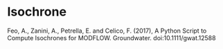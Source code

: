 # Isochrone
Feo, A., Zanini, A., Petrella, E. and Celico, F. (2017), A Python Script to Compute Isochrones for MODFLOW. Groundwater. doi:10.1111/gwat.12588

